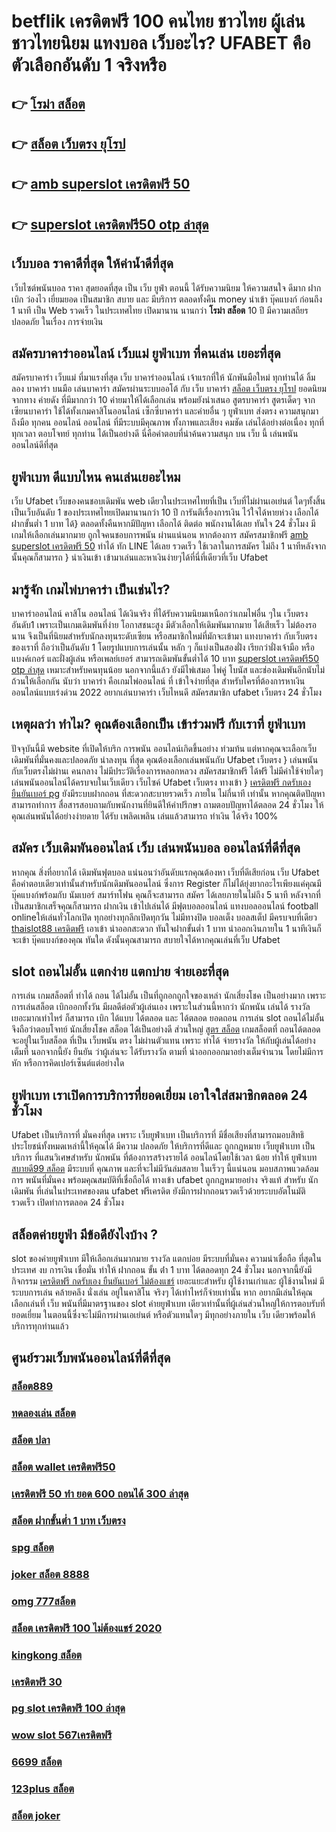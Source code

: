 # betflik เครดิตฟรี 100 คนไทย ชาวไทย ผู้เล่นชาวไทยนิยม แทงบอล เว็บอะไร? UFABET คือตัวเลือกอันดับ 1 จริงหรือ

## 👉 [โรม่า สล็อต](https://mabet.net/20-free-100/)
## 👉 [สล็อต เว็บตรง ยุโรป](https://mabet.net/register/)
## 👉 [amb superslot เครดิตฟรี 50](https://member.mabet.net/?action=login)
## 👉 [superslot เครดิตฟรี50 otp ล่าสุด](https://bio.link/tisawago)

## เว็บบอล ราคาดีที่สุด ให้ค่าน้ำดีที่สุด

 เว็บไซต์พนันบอล  ราคา   สุดยอดที่สุด   เป็น   เว็บ  ยูฟ่า  ตอนนี้ ได้รับความนิยม  ให้ความสนใจ   ดีมาก ฝาก   เบิก   ว่องไว  เยี่ยมยอด เป็นสมาชิก  สบาย และ มีบริการ   ตลอดทั้งคืน  money  นำเข้า  บุ๊คแบงก์  ก่อนถึง 1 นาที  เป็น  Web  รวดเร็ว  ในประเทศไทย เปิดมานาน   นานกว่า **โรม่า สล็อต** 10 ปี  มีความเสถียร ปลอดภัย ในเรื่อง  การจ่ายเงิน 

## สมัครบาคาร่าออนไลน์  เว็บแม่ ยูฟ่าเบท ที่คนเล่น เยอะที่สุด

สมัครบาคาร่า  เว็บแม่   ที่มาแรงที่สุด เว็บ  บาคาร่าออนไลน์ เจ้าแรกที่ให้  นักพันมือใหม่  ทุกท่านได้ ลิ้มลอง บาคาร่า บนมือ เล่นบาคาร่า สมัครผ่านระบบออโต้  กับ เว็บ บาคาร่า [สล็อต เว็บตรง ยุโรป](https://member.mabet.net/?action=login) ยอดนิยม  จากทาง ค่ายดัง ที่มีมากกว่า 10 ค่ายมาให้ได้เลือกเล่น พร้อมยังนำเสนอ สูตรบาคาร่า  สูตรเด็ดๆ  จากเซียนบาคาร่า ใช้ได้ทั้งเกมคาสิโนออนไลน์ เซ็กซี่บาคาร่า และค่ายอื่น ๆ ยูฟ่าเบท ส่งตรง  ความสนุกมาถึงมือ ทุกคน ออนไลน์  ออนไลน์ ที่มีระบบมีคุณภาพ ทั้งภาพและเสียง คมชัด เล่นได้อย่างต่อเนื่อง ทุกที่ทุกเวลา  ตอบโจทย์  ทุกท่าน  ได้เป็นอย่างดี นี่คือคำตอบที่น่าค้นความสนุก บน เว็บ นี้  เล่นพนัน ออนไลน์ดีที่สุด 

## ยูฟ่าเบท  ดีแบบไหน คนเล่นเยอะไหม

 เว็บ Ufabet เว็บของคนชอบเดิมพัน web เดียวในประเทศไทยที่เป็น เว็บที่ไม่ผ่านเอเย่นต์ ใดๆทั้งสิ้น เป็นเว็บอันดับ 1  ของประเทศไทยเปิดมานานกว่า 10 ปี การันตีเรื่องการเงิน ไว้ใจได้หายห่วง  เลือกได้  ฝากขั้นต่ำ 1 บาท ได้} ตลอดทั้งคืนหากมีปัญหา เลือกได้ ติดต่อ พนักงานได้เลย ทันใจ 24 ชั่วโมง มีเกมให้เลือกเล่นมากมาย ถูกใจคนชอบการพนัน ผ่านแน่นอน หากต้องการ สมัครสมาชิกฟรี [amb superslot เครดิตฟรี 50](https://bio.link/tisawago)  ทำได้ ทัก LINE  ได้เลย รวดเร็ว ใช้เวลาในการสมัคร ไม่ถึง 1 นาทีหลังจากนั้นคุณก็สามารถ } นำเงินเข้า เข้ามาเล่นและหาเงินง่ายๆได้ที่นี่ที่เดียวที่เว็บ Ufabet 


## มารู้จัก  เกมไพ่บาคาร่า  เป็นเช่นไร? 

บาคาร่าออนไลน์  คาสิโน ออนไลน์ ได้เงินจริง  ที่ได้รับความนิยมเหนือกว่าเกมไพ่อื่น ๆใน  เว็บตรงอันดับ1 เพราะเป็นเกมเดิมพันที่ง่าย โอกาสชนะสูง มีตัวเลือกให้เดิมพันมากมาย ได้เสียเร็ว ไม่ต้องรอนาน จึงเป็นที่นิยมสำหรับนักลงทุนระดับเซียน หรือสมาชิกใหม่ที่มักจะเข้ามา แทงบาคาร่า กับเว็บตรง ของเราที่  ถือว่าเป็นอันดับ 1 โดยรูปแบบการเล่นนั้น หลัก ๆ ก็แบ่งเป็นสองฝั่ง เรียกว่าฝั่งเจ้ามือ หรือ แบงค์เกอร์ และฝั่งผู้เล่น หรือเพลย์เยอร์ สามารถเดิมพันขั้นต่ำได้ 10 บาท [superslot เครดิตฟรี50 otp ล่าสุด](https://mabet.net/) เหมาะสำหรับคนทุนน้อย นอกจากนี้แล้ว ยังมีไพ่เสมอ ไพ่คู่ โบนัส และช่องเดิมพันอีกนับไม่ถ้วนให้เลือกกัน นับว่า บาคาร่า คือเกมไพ่ออนไลน์ ที่  เข้าใจง่ายที่สุด สำหรับใครที่ต้องการหาเงินออนไลน์แบบเร่งด่วน 2022 อยากเล่นบาคาร่า เว็บไหนดี สมัครสมาชิก ufabet เว็บตรง  24 ชั่วโมง


## เหตุผลว่า ทำไม? คุณต้องเลือกเป็น เข้าร่วมฟรี กับเราที่ ยูฟ่าเบท

ปัจจุบันนี้มี website  ที่เปิดให้บริก การพนัน ออนไลน์เกิดขึ้นอย่าง ท่วมท้น  แต่หากคุณจะเลือกเว็บเดิมพันที่มั่นคงและปลอดภัย  น่าลงทุน  ที่สุด คุณต้องเลือกเล่นพนันกับ  Ufabet เว็บตรง  } เล่นพนันกับเว็บตรงไม่ผ่านเ คนกลาง  ไม่มีประวัติเรื่องการหลอกหลวง  สมัครสมาชิกฟรี ได้ฟรี ไม่มีค่าใช้จ่ายใดๆ เล่นพนันออนไลน์ได้ครบจบในเว็บเดียว เว็บไซค์  Ufabet เว็บตรง ทางเข้า   } [เครดิตฟรี กดรับเอง ยืนยันเบอร์ pg](https://mabet.net/credit-free-50/) ยังมีระบบฝากถอน ที่สะดวกสะบายรวดเร็ว ภายใน  ไม่กี่นาที  เท่านั้น หากคุณติดปัญหาสามารถทำการ สื่อสารสอบถามกับพนักงานที่ยินดีให้คำปรึกษา ถามตอบปัญหาได้ตลอด  24 ชั่วโมง  ให้คุณเล่นพนันได้อย่างง่ายดาย ได้รับ เพลิดเพลิน เล่นแล้วสามารถ ทำเงิน ได้จริง 100% 


## สมัคร เว็บเดิมพันออนไลน์ เว็บ เล่นพนันบอล ออนไลน์ที่ดีที่สุด 

หากคุณ สิ่งที่อยากได้ เดิมพันฟุตบอล  แน่นอนว่าอันดับแรกคุณต้องหา เว็บที่ดีเสียก่อน เว็บ Ufabet คือคำตอบเดียวเท่านั้นสำหรับนักเดิมพันออนไลน์  ซึ่งการ Register ก็ไม่ได้ยุ่งยากอะไรเพียงแค่คุณมี บุ๊คแบงก์พร้อมกับ นัมเบอร์ สมาร์ทโฟน คุณก็จะสามารถ สมัคร ได้เลยภายในไม่ถึง 5 นาที หลังจากที่ เป็นสมาชิกเสร็จคุณก็สามารถ ฝากเงิน เข้าไปเล่นได้ มีฟุตบอลออนไลน์ แทงบอลออนไลน์ football onlineให้เล่นทั่วโลกเปิด ทุกอย่างทุกลีกเปิดทุกวัน ไม่มีทางปิด บอลเต็ง บอลสเต็ป มีครบจบที่เดียว  [thaislot88 เครดิตฟรี](https://mabet.net/credit-free-50/)  เอาเข้า  นำออกสะดวก ทันใจฝากขั้นต่ำ 1 บาท  นำออกเงินภายใน 1 นาทีเงินก็จะเข้า บุ๊คแบงก์ของคุณ ทันใด  ดังนั้นคุณสามารถ สบายใจได้หากคุณเล่นที่เว็บ Ufabet 

##  slot ถอนไม่อั้น แตกง่าย แตกบ่าย จ่ายเอะที่สุด

การเล่น เกมสล็อตที่ ทำได้ ถอน ได้ไม่อั้น  เป็นที่ถูกอกถูกใจของเหล่า นักเสี่ยงโชค เป็นอย่างมาก เพราะการเล่นสล็อต   เบิกออกทั้งวัน มีผลดีต่อตัวผู้เล่นเอง เพราะในส่วนนี้หากว่า นักพนัน  เล่นได้ รางวัล เยอะมากเท่าไหร่ ก็สามารถ   เบิก ได้แบบ ได้ตลอด และ ได้ตลอด ยอดถอน  การเล่น slot  ถอนได้ไม่อั้น จึงถือว่าตอบโจทย์ นักเสี่ยงโชค สล็อต ได้เป็นอย่างดี ส่วนใหญ่ [สูตร สล็อต](https://mabet.net/register/)  เกมสล็อตที่  ถอนได้ตลอด จะอยู่ในเว็บสล็อต ที่เป็น  เว็บพนัน ตรง    ไม่ผ่านตัวแทน เพราะ ทำได้ จ่ายรางวัล ให้กับผู้เล่นได้อย่างเต็มที่ นอกจากนี้ยัง ยืนยัน  ว่าผู้เล่นจะ ได้รับรางวัล ตามที่ นำออกออกมาอย่างเต็มจำนวน โดยไม่มีการหัก หรือการคิดเปอร์เซ็นต์แต่อย่างใด 


##  ยูฟ่าเบท  เราเปิดการบริการที่ยอดเยี่ยม  เอาใจใส่สมาชิกตลอด 24 ชั่วโมง

Ufabet  เป็นบริการที่ มั่นคงที่สุด เพราะ เว็บยูฟ่าเบท  เป็นบริการที่ มีชื่อเสียงที่สามารถมอบสิทธิประโยชน์ทั้งหมดเหล่านี้ให้คุณได้ มีความ ปลอดภัย ให้บริการที่ดีและ ถูกกฎหมาย  เว็บยูฟ่าเบท เป็นบริการ ที่แสนวิเศษสำหรับ นักพนัน ที่ต้องการสร้างรายได้ ออนไลน์โดยใช้เวลา น้อย  ทำให้  ยูฟ่าเบท [สบายดี99 สล็อต](https://mabet.net/20-free-100/) มีระบบที่ คุณภาพ และที่จะไม่มีวันล่มสลาย ในเร็วๆ นี้แน่นอน มอบสภาพแวดล้อมการ พนันที่มั่นคง พร้อมคุณสมบัติที่เชื่อถือได้  ทางเข้า ufabet   ถูกกฎหมายอย่าง จริงแท้ สำหรับ นักเดิมพัน ที่เล่นในประเทศของตน  ufabet ฟรีเครดิต ยังมีการฝากถอนรวดเร็วด้วยระบบอัตโนมัติ รวดเร็ว เปิดทำการตลอด 24 ชั่วโมง


## สล็อตค่ายยูฟ่า มีข้อดียังไงบ้าง ?
 slot ของค่ายยูฟ่าเบท  มีให้เลือกเล่นมากมาย  รางวัล  แตกบ่อย มีระบบที่มั่นคง  ความน่าเชื่อถือ ที่สุดในประเทศ  งบ การเงิน  เชื่อมั่น   ทำให้ ฝากถอน ขั้น ต่ํา 1 บาท ได้ตลอดทุก 24 ชั่วโมง นอกจากนี้ยังมีกิจกรรม  [เครดิตฟรี กดรับเอง ยืนยันเบอร์ ไม่ต้องแชร์](https://mabet.net/) เยอะแยะสำหรับ ผู้ใช้งานเก่าและ ผู้ใช้งานใหม่ มีระบบการเล่น  คล้ายคลึง  นั่งเล่น อยู่ในคาสิโน  จริงๆ ได้เท่าไหร่ก็จ่ายเท่านั้น หาก อยากมีเล่นให้คุณเลือกเล่นที่ เว็บ พนันที่มีมาตรฐานของ slot ค่ายยูฟ่าเบท เดียวเท่านั้นที่ผู้เล่นส่วนใหญ่ให้การตอบรับที่ ยอดเยี่ยม ในตอนนี้ซึ่งจะไม่มีการผ่านเอเย่นต์ หรือตัวแทนใดๆ มีทุกอย่างภายใน เว็บ เดียวพร้อมให้บริการทุกท่านแล้ว

## ศูนย์รวมเว็บพนันออนไลน์ที่ดีที่สุด

### [สล็อต889](https://atom.io/themes/สมัครสมาชิก%20ฟรีเครดิต%20เว็บ%20สล็อต%20ใหญ่%20ที่สุด%20008%20สล็อต%20PG%2020รับ100%20เว็บตรง100%)
### [ทดลองเล่น สล็อต](https://atom.io/themes/สมัครสมาชิก%20ฟรีเครดิต%20shabu%20slot%20เครดิตฟรี%2030%20008%20สล็อต%20PG%2020รับ100%20เว็บตรง100%)
### [สล็อต ปลา](https://atom.io/themes/สมัครสมาชิก%20ฟรีเครดิต%20สูตร%20สล็อต%20008%20สล็อต%20PG%2020รับ100%20เว็บตรง100%)
### [สล็อต wallet เครดิตฟรี50](https://atom.io/themes/สมัครสมาชิก%20ฟรีเครดิต%2099%20สล็อต%20008%20สล็อต%20PG%2020รับ100%20เว็บตรง100%)
### [เครดิตฟรี 50 ทำ ยอด 600 ถอนได้ 300 ล่าสุด](https://atom.io/themes/สมัครสมาชิก%20ฟรีเครดิต%20สล็อต%20เว็บตรงไม่ผ่านเอเย่นต์%20008%20สล็อต%20PG%2020รับ100%20เว็บตรง100%)
### [สล็อต ฝากขั้นต่ำ 1 บาท เว็บตรง](https://atom.io/themes/สมัครสมาชิก%20ฟรีเครดิต%20superslot%20เครดิตฟรี%2050%20ยืนยัน%20otp%20ล่าสุด%20008%20สล็อต%20PG%2020รับ100%20เว็บตรง100%)
### [spg สล็อต](https://atom.io/themes/สมัครสมาชิก%20ฟรีเครดิต%20สล็อต%20โจ๊ก%20เกอร์%20เครดิตฟรี%20ไม่ต้องฝากก่อน%20ไม่ต้องแชร์%20ยืนยันเบอร์โทรศัพท์%20008%20สล็อต%20PG%2020รับ100%20เว็บตรง100%)
### [joker สล็อต 8888](https://atom.io/themes/สมัครสมาชิก%20ฟรีเครดิต%20สล็อต%20888%20ฟรีเครดิต%20100%20008%20สล็อต%20PG%2020รับ100%20เว็บตรง100%)
### [omg 777สล็อต](https://atom.io/themes/สมัครสมาชิก%20ฟรีเครดิต%20สล็อต%20เว็บตรงไม่ผ่านเอเย่นต์ไม่มีขั้นต่ำ%20008%20สล็อต%20PG%2020รับ100%20เว็บตรง100%)
### [สล็อต เครดิตฟรี 100 ไม่ต้องแชร์ 2020](https://atom.io/themes/สมัครสมาชิก%20ฟรีเครดิต%20lava%20เครดิตฟรี%20100%20ล่าสุด%20008%20สล็อต%20PG%2020รับ100%20เว็บตรง100%)
### [kingkong สล็อต](https://atom.io/themes/สมัครสมาชิก%20ฟรีเครดิต%20สล็อตxovip%20008%20สล็อต%20PG%2020รับ100%20เว็บตรง100%)
### [เครดิตฟรี 30](https://atom.io/themes/สมัครสมาชิก%20ฟรีเครดิต%20เครดิตฟรี%20ไม่มี%20เงื่อนไข%20แค่สมัคร%20008%20สล็อต%20PG%2020รับ100%20เว็บตรง100%)
### [pg slot เครดิตฟรี 100 ล่าสุด](https://atom.io/themes/สมัครสมาชิก%20ฟรีเครดิต%20เว็บพนันออนไลน์%20สล็อต%20เว็บตรง%20008%20สล็อต%20PG%2020รับ100%20เว็บตรง100%)
### [wow slot 567เครดิตฟรี](https://atom.io/themes/สมัครสมาชิก%20ฟรีเครดิต%20เครดิตฟรี58%20008%20สล็อต%20PG%2020รับ100%20เว็บตรง100%)
### [6699 สล็อต](https://atom.io/themes/สมัครสมาชิก%20ฟรีเครดิต%2099%20ocean%20เครดิตฟรี%20008%20สล็อต%20PG%2020รับ100%20เว็บตรง100%)
### [123plus สล็อต](https://atom.io/themes/สมัครสมาชิก%20ฟรีเครดิต%20easybet789%20เครดิตฟรี%20008%20สล็อต%20PG%2020รับ100%20เว็บตรง100%)
### [สล็อต joker](https://atom.io/themes/สมัครสมาชิก%20ฟรีเครดิต%20superslot777%20เครดิตฟรี50%20008%20สล็อต%20PG%2020รับ100%20เว็บตรง100%)